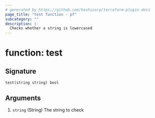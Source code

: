 ```yaml
---
# generated by https://github.com/hashicorp/terraform-plugin-docs
page_title: "test function - pf"
subcategory: ""
description: |-
  Checks whether a string is lowercased
---
```


# function: test





## Signature

<!-- signature generated by tfplugindocs -->
```text
test(string string) bool
```

## Arguments

<!-- arguments generated by tfplugindocs -->
1. `string` (String) The string to check

